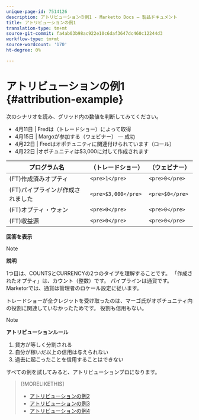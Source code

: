 ```yaml
---
unique-page-id: 7514126
description: アトリビューションの例1 - Marketto Docs — 製品ドキュメント
title: アトリビューションの例1
translation-type: tm+mt
source-git-commit: fa4ab03b98ac922e10c6daf3647dc460c12244d3
workflow-type: tm+mt
source-wordcount: '170'
ht-degree: 0%

---
```



# アトリビューションの例1 {#attribution-example}

次のシナリオを読み、グリッド内の数値を判断してみてください。

* 4月11日 | Fredは（トレードショー）によって取得
* 4月15日 | Margoが参加する（ウェビナー） — 成功
* 4月22日 | Fredはオポチュニティに関連付けられています（ロール）
* 4月22日 |オポチュニティは$3,000に対して作成されます

| プログラム名 | （トレードショー） | （ウェビナー） |
|---|---|---|
| (FT)作成済みオプティ | `<pre>1</pre>` | `<pre>0</pre>` |
| (FT)パイプラインが作成されました | `<pre>$3,000</pre>` | `<pre>$0</pre>` |
| (FT)オプティ・ウォン | `<pre>0</pre>` | `<pre>0</pre>` |
| (FT)収益源 | `<pre>0</pre>` | `<pre>0</pre>` |

**回答を表示**

>[!NOTE]
>
>**説明**
>
>1つ目は、COUNTSとCURRENCYの2つのタイプを理解することです。 「作成されたオプティ」は、カウント（整数）です。 パイプラインは通貨です。 Marketorでは、通貨は管理者のロケール設定に従います。
>
>トレードショーが全クレジットを受け取ったのは、マーゴ氏がオポチュニティ内の役割に関連していなかったためです。 役割も信用もない。

>[!NOTE]
>
>**アトリビューションルール**
>
>1. 貸方が等しく分割される
>1. 自分が稼いだ以上の信用は与えられない
>1. 過去に起こったことを信用することはできない


すべての例を試してみると、アトリビューションプロになります。

>[!MORELIKETHIS]
>
>* [アトリビューションの例2](/help/marketo/product-docs/reporting/revenue-cycle-analytics/revenue-tools/attribution/attribution-example-2.md)
>* [アトリビューションの例3](/help/marketo/product-docs/reporting/revenue-cycle-analytics/revenue-tools/attribution/attribution-example-3.md)
>* [アトリビューションの例4](/help/marketo/product-docs/reporting/revenue-cycle-analytics/revenue-tools/attribution/attribution-example-4.md)


